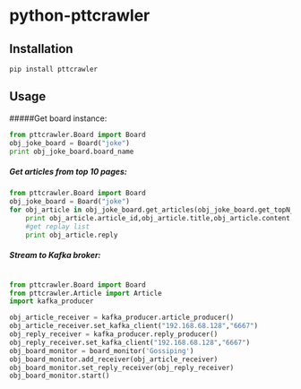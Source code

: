 # python-pttcrawler

## Installation
```shell
pip install pttcrawler
```
## Usage
#####Get board instance:
```python
from pttcrawler.Board import Board
obj_joke_board = Board("joke")
print obj_joke_board.board_name
```
##### Get articles from top 10 pages:
```python
from pttcrawler.Board import Board
obj_joke_board = Board("joke")
for obj_article in obj_joke_board.get_articles(obj_joke_board.get_topN_page_article_idx_list(10)):
    print obj_article.article_id,obj_article.title,obj_article.content
    #get replay list
    print obj_article.reply
```
##### Stream to Kafka broker:
```python

from pttcrawler.Board import Board
from pttcrawler.Article import Article
import kafka_producer

obj_article_receiver = kafka_producer.article_producer()
obj_article_receiver.set_kafka_client("192.168.68.128","6667")
obj_reply_receiver = kafka_producer.reply_producer()
obj_reply_receiver.set_kafka_client("192.168.68.128","6667")
obj_board_monitor = board_monitor('Gossiping')
obj_board_monitor.add_receiver(obj_article_receiver)
obj_board_monitor.set_reply_receiver(obj_reply_receiver)
obj_board_monitor.start()
```
